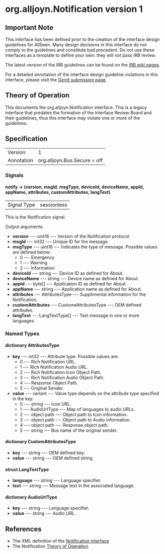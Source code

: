 # org.alljoyn.Notification version 1

## Important Note
This interface has been defined prior to the creation of the interface design guidelines for AllSeen.
Many design decisions in this interface do not comply to the guidelines and constitute bad precedent.
Do not use these interfaces as a template to define your own: they will not pass IRB review.

The latest version of the IRB guidelines can be found on the
[IRB wiki pages](https://wiki.allseenalliance.org/interfacereviewboard).

For a detailed annotation of the interface design guideline violations in this interface, please
visit the [Gerrit submission page](https://git.allseenalliance.org/gerrit/#/c/6353/).

## Theory of Operation

This documents the org.alljoyn.Notification interface.  This is a legacy
interface that predates the formation of the Interface Review Board and their
guidelines, thus this interface may violate one or more of the guidelines.


## Specification

|                       |                                                                       |
|-----------------------|-----------------------------------------------------------------------|
| Version               | 1                                                                     |
| Annotation            | org.alljoyn.Bus.Secure = off                                          |


### Signals

#### notify -> (version, msgId, msgType, deviceId, deviceName, appId, appName, attributes, customAttributes, langText)

|                       |                                   |
|-----------------------|-----------------------------------|
| Signal Type           | sessionless                       |

This is the Notification signal.

Output arguments:

  * **version** --- uint16 --- Version of the Notification protocol
  * **msgId** --- int32 --- Unique ID for the message.
  * **msgType** --- uint16 --- Indicates the type of message.  Possible values
    are defined below:
      * 0 --- Emergency
      * 1 --- Warning
      * 2 --- Information
  * **deviceId** --- string --- Device ID as defined for About.
  * **deviceName** --- string --- Device name as defined for About.
  * **appId** --- byte[] --- Application ID as defined for About.
  * **appName** --- string --- Application name as defined for About.
  * **attributes** --- AttributesType --- Supplimental information for the Notification.
  * **customAttributes** --- CustomeAttributesType --- OEM defined attributes.
  * **langText** --- LangTextType[] --- Text message in one or more languages.


### Named Types

#### dictionary AttributesType

  * **key** --- int32 --- Attribute type.  Possible values are:
      * 0 --- Rich Notification URL.
      * 1 --- Rich Notification Audio URL.
      * 2 --- Rich Notification Icon Object Path.
      * 3 --- Rich Notification Audio Object Path.
      * 4 --- Response Object Path.
      * 5 --- Original Sender.
  * **value** --- variant --- Value type depends on the attribute type specified
    in the key:
      * 0 --- string --- Icon URL.
      * 1 --- AudioUrlType --- Map of languages to audio URLs.
      * 2 --- object path --- Object path to Icon information.
      * 3 --- object path --- Object path to Audio information.
      * 4 --- object path --- Response object path.
      * 5 --- string --- Bus name of the original sender.

#### dictionary CustomAttributesType

  * **key** --- string --- OEM defined key.
  * **value** --- string --- OEM defined string.

#### struct LangTextType

  * **language** --- string --- Language specifier.
  * **text** --- string --- Message text in the associated language.

#### dictionary AudioUrlType

  * **key** --- string --- Language specifier.
  * **value** --- string --- Audio URL.


## References

  * The XML definition of the [Notification interface](Notification-v1.xml)
  * The Notification [Theory of Operation](/org.alljoyn.Notification/theory-of-operation)
